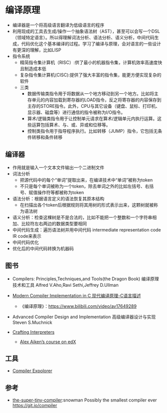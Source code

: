 # 编译原理

* 编译器是一个将高级语言翻译为低级语言的程序
* 利用现成的工具去生成/操作一个抽象语法树（AST），甚至可以会写一个DSL（领域特定语言）。所以得理解词法分析、语法分析、语义分析，中间代码生成，代码优化这个基本编译的过程。学习了编译与原理，会对语言的一些设计有更深的理解，比如LISP
* 指令系统
  - 精简指令集计算机（RISC）:供了最小的机器指令集，计算机效率高速度快且制造成本低
  - 复杂指令集计算机(CISC):提供了强大丰富的指令集，能更方便实现复杂的软件
  - 三类
    + 数据传输类指令用于将数据从一个地方移动到另一个地方。比如将主存单元的内容加载到寄存器的LOAD指令，反之将寄存器的内容保存到主存的STORE指令。此外，CPU与其它设备（键盘、鼠标、打印机、显示器、磁盘等）进行通信的指令被称为I/O指令。
    + 算术/逻辑类指令用于让控制单元请求在算术/逻辑单元内执行运算。这些运算包括算术、与、或、异或和位移等。
    + 控制类指令用于指导程序执行。比如转移（JUMP）指令，它包括无条件转移和条件转移

## 编译器

* 作用就是输入一个文本文件输出一个二进制文件
* 词法分析
  - 把源代码中的每个“单词”提取出来，在编译技术中“单词”被称为token
  - 不只是每个单词被称为一个token，除去单词之外的比如左括号、右括号、赋值操作符等都被称为token
* 语法分析：根据语言定义的语法恢复其原本结构
  - 在扫描出各个token后根据规则将其用树的形式表示出来，这颗树就被称为语法树
* 语义分析：检查这棵树是不是合法的，比如不能把一个整数和一个字符串相加、比较符左右两边的数据类型要相同
* 中间代码生成：遍历语法树并用中间代码 intermediate representation code IR code来表示
* 中间代码优化
* 优化后的中间代码转换为机器码

## 图书

* Compilers: Principles,Techniques,and Tools(the Dragon Book) 编译原理技术和工具 Alfred V.Aho,Ravi Sethi,Jeffrey D.Ullman

* [Modern Compiler Implementation in C  现代编译原理-C语言描述](https://www.cs.princeton.edu/~appel/modern/c/)
  - 《编译原理》：<https://www.bilibili.com/video/av17649289>
* Advanced Compiler Design and Implementation 高级编译器设计与实现 Steven S.Muchnick
* [Crafting Interpreters](https://craftinginterpreters.com/contents.html)
  - [Alex Aiken’s course on edX](https://www.edx.org/course/compilers)

## 工具

* [Compiler Expolorer](https://godbolt.org/)

## 参考

* [the-super-tiny-compiler](https://github.com/jamiebuilds/the-super-tiny-compiler):snowman Possibly the smallest compiler ever <https://git.io/compiler>
